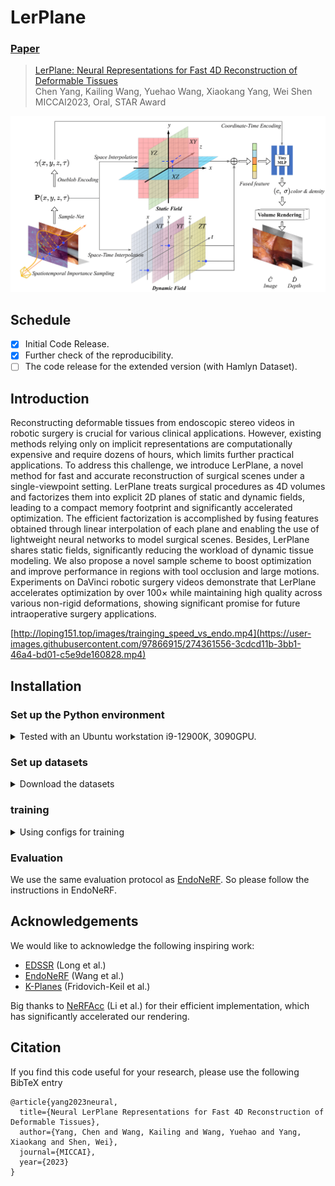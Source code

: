 # LerPlane

### [Paper](https://arxiv.org/pdf/2305.19906.pdf)

> [LerPlane: Neural Representations for Fast 4D Reconstruction of Deformable Tissues](https://arxiv.org/pdf/2305.19906.pdf) \
> Chen Yang, Kailing Wang, Yuehao Wang, Xiaokang Yang, Wei Shen \
> MICCAI2023, Oral, STAR Award

![](lerplanes/images/overview.png)

## Schedule
- [x] Initial Code Release.
- [x] Further check of the reproducibility.
- [ ] The code release for the extended version (with Hamlyn Dataset).

## Introduction
Reconstructing deformable tissues from endoscopic stereo videos in robotic surgery is crucial for various clinical applications. However, existing methods relying only on implicit representations are computationally expensive and require dozens of hours, which limits further practical applications. To address this challenge, we introduce LerPlane, a novel method for fast and accurate reconstruction of surgical scenes under a single-viewpoint setting. LerPlane treats surgical procedures as 4D volumes and factorizes them into explicit 2D planes of static and dynamic fields, leading to a compact memory footprint and significantly accelerated optimization. The efficient factorization is accomplished by fusing features obtained through linear interpolation of each plane and enabling the use of lightweight neural networks to model surgical scenes. Besides, LerPlane shares static fields, significantly reducing the workload of dynamic tissue modeling. We also propose a novel sample scheme to boost optimization and improve performance in regions with tool occlusion and large motions. Experiments on DaVinci robotic surgery videos demonstrate that LerPlane accelerates optimization by over 100× while maintaining high quality across various non-rigid deformations, showing significant promise for future intraoperative surgery applications.

[http://loping151.top/images/trainging_speed_vs_endo.mp4](https://user-images.githubusercontent.com/97866915/274361556-3cdcd11b-3bb1-46a4-bd01-c5e9de160828.mp4)

## Installation

### Set up the Python environment
<details> <summary>Tested with an Ubuntu workstation i9-12900K, 3090GPU.</summary>

```
conda create -n lerplane python=3.9
conda activate lerplane
pip install -r requirements.txt
pip install git+https://github.com/NVlabs/tiny-cuda-nn/#subdirectory=bindings/torch 
```
We notice tiny-cuda-nn is sometimes not compilable on some latest GPUs like RTX4090(tested 2023.1). If you found `OSError` while installing tiny-cuda-nn, you can refer to this [issue](https://github.com/NVlabs/tiny-cuda-nn/issues/245) or this [article](https://zhuanlan.zhihu.com/p/643834111). We've successfully built the same env on an Ubuntu 22.04 workstation i7-13700K, 4090GPU with the commands above.
</details>

### Set up datasets
<details> <summary>Download the datasets</summary> 

Please download the dataset from [EndoNeRF](https://github.com/med-air/EndoNeRF) 

To use the example config, organize your data like:
```
data
| - endonerf_full_datasets
|   | - cutting_tissues_twice
|   | - pushing_soft_tissues
| - hamlyn_forplane
|   | - hamlyn1
|   | - hamlyn2
| - YourCustomDatasets
```

</details>

### training
<details> <summary>Using configs for training</summary> 

Lerplane uses configs to control the training process. The example configs are stored in the `lerplanes/config` folder.
To train a model, run the following command:
```
export CUDA_VISIBLE_DEVICES=0
PYTHONPATH='.' python lerplanes/main.py --config-path lerplanes/config/example-9k.py
```
</details>

### Evaluation
We use the same evaluation protocol as [EndoNeRF](https://github.com/med-air/EndoNeRF). So please follow the instructions in EndoNeRF.

## Acknowledgements
We would like to acknowledge the following inspiring work:
- [EDSSR](https://arxiv.org/pdf/2107.00229) (Long et al.)
- [EndoNeRF](https://github.com/med-air/EndoNeRF) (Wang et al.)
- [K-Planes](https://sarafridov.github.io/K-Planes/) (Fridovich-Keil et al.)

Big thanks to [NeRFAcc](https://www.nerfacc.com/) (Li et al.) for their efficient implementation, which has significantly accelerated our rendering.

## Citation

If you find this code useful for your research, please use the following BibTeX entry

```
@article{yang2023neural,
  title={Neural LerPlane Representations for Fast 4D Reconstruction of Deformable Tissues},
  author={Yang, Chen and Wang, Kailing and Wang, Yuehao and Yang, Xiaokang and Shen, Wei},
  journal={MICCAI},
  year={2023}
}
```
